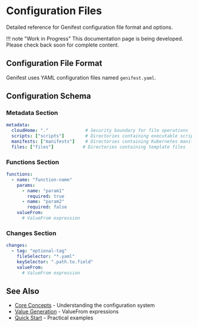 # Configuration Files

Detailed reference for Genifest configuration file format and options.

!!! note "Work in Progress"
    This documentation page is being developed. Please check back soon for complete content.

## Configuration File Format

Genifest uses YAML configuration files named `genifest.yaml`.

## Configuration Schema

### Metadata Section

```yaml
metadata:
  cloudHome: "."              # Security boundary for file operations
  scripts: ["scripts"]        # Directories containing executable scripts
  manifests: ["manifests"]    # Directories containing Kubernetes manifests
  files: ["files"]           # Directories containing template files
```

### Functions Section

```yaml
functions:
  - name: "function-name"
    params:
      - name: "param1"
        required: true
      - name: "param2"
        required: false
    valueFrom:
      # ValueFrom expression
```

### Changes Section

```yaml
changes:
  - tag: "optional-tag"
    fileSelector: "*.yaml"
    keySelector: ".path.to.field"
    valueFrom:
      # ValueFrom expression
```

## See Also

- [Core Concepts](concepts.md) - Understanding the configuration system
- [Value Generation](value-generation.md) - ValueFrom expressions
- [Quick Start](../getting-started/quickstart.md) - Practical examples